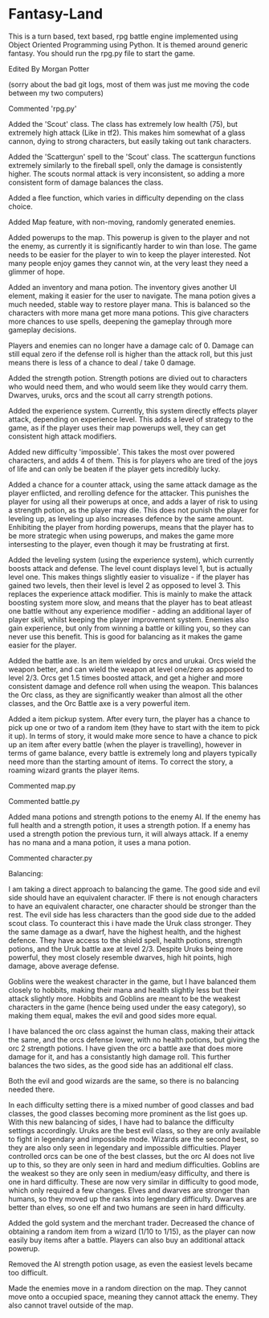 # Fantasy-Land
This is a turn based, text based, rpg battle engine implemented using Object Oriented Programming using Python. It is themed around generic fantasy.
You should run the rpg.py file to start the game.

Edited By Morgan Potter

(sorry about the bad git logs, most of them was just me moving the code between my two computers)

Commented 'rpg.py'

Added the 'Scout' class. The class has extremely low health (75), but extremely high attack (Like in tf2). This makes him somewhat of a glass cannon, dying to strong characters, but easily taking out tank characters.

Added the 'Scattergun' spell to the 'Scout' class. The scattergun functions extremely similarly to the fireball spell, only the damage is consistently higher. The scouts normal attack is very inconsistent, so adding a more consistent form of damage balances the class.

Added a flee function, which varies in difficulty depending on the class choice.

Added Map feature, with non-moving, randomly generated enemies.

Added powerups to the map. This powerup is given to the player and not the enemy, as currently it is significantly harder to win than lose. The game needs to be easier for the player to win to keep the player interested. Not many people enjoy games they cannot win, at the very least they need a glimmer of hope.

Added an inventory and mana potion. The inventory gives another UI element, making it easier for the user to navigate. The mana potion gives a much needed, stable way to restore player mana. This is balanced so the characters with more mana get more mana potions. This give characters more chances to use spells, deepening the gameplay through more gameplay decisions. 

Players and enemies can no longer have a damage calc of 0. Damage can still equal zero if the defense roll is higher than the attack roll, but this just means there is less of a chance to deal / take 0 damage.

Added the strength potion. Strength potions are divied out to characters who would need them, and who would seem like they would carry them. Dwarves, uruks, orcs and the scout all carry strength potions.

Added the experience system. Currently, this system directly effects player attack, depending on experience level. This adds a level of strategy to the game, as if the player uses their map powerups well, they can get consistent high attack modifiers.

Added new difficulty 'impossible'. This takes the most over powered characters, and adds 4 of them. This is for players who are tired of the joys of life and can only be beaten if the player gets incredibly lucky.

Added a chance for a counter attack, using the same attack damage as the player enflicted, and rerolling defence for the attacker. This punishes the player for using all their powerups at once, and adds a layer of risk to using a strength potion, as the player may die. This does not punish the player for leveling up, as leveling up also increases defence by the same amount. Enhibiting the player from hording powerups, means that the player has to be more strategic when using powerups, and makes the game more intersesting to the player, even though it may be frustrating at first.

Added the leveling system (using the experience system), which currently boosts attack and defense. The level count displays level 1, but is actually level one. This makes things slightly easier to visualize - if the player has gained two levels, then their level is level 2 as opposed to level 3. This replaces the experience attack modifier. This is mainly to make the attack boosting system more slow, and means that the player has to beat atleast one battle without any experience modifier - adding an additional layer of player skill, whilst keeping the player improvement system. Enemies also gain experience, but only from winning a battle or killing you, so they can never use this benefit. This is good for balancing as it makes the game easier for the player.

Added the battle axe. Is an item wielded by orcs and urukai. Orcs wield the weapon better, and can wield the weapon at level one/zero as apposed to level 2/3. Orcs get 1.5 times boosted attack, and get a higher and more consistent damage and defence roll when using the weapon. This balances the Orc class, as they are significantly weaker than almost all the other classes, and the Orc Battle axe is a very powerful item.

Added a item pickup system. After every turn, the player has a chance to pick up one or two of a random item (they have to start with the item to pick it up). In terms of story, it would make more sence to have a chance to pick up an item after every battle (when the player is travelling), however in terms of game balance, every battle is extremely long and players typically need more than the starting amount of items. To correct the story, a roaming wizard grants the player items.

Commented map.py

Commented battle.py

Added mana potions and strength potions to the enemy AI. If the enemy has full health and a strength potion, it uses a strength potion. If a enemy has used a strength potion the previous turn, it will always attack. If a enemy has no mana and a mana potion, it uses a mana potion.

Commented character.py

</b>
Balancing:
</b>

I am taking a direct approach to balancing the game. The good side and evil side should have an equivalent character. IF there is not enough characters to have an equivalent character, one character should be stronger than the rest. The evil side has less characters than the good side due to the added scout class. To counteract this i have made the Uruk class stronger. They the same damage as a dwarf, have the highest health, and the highest defence. They have access to the shield spell, health potions, strength potions, and the Uruk battle axe at level 2/3. Despite Uruks being more powerful, they most closely resemble dwarves, high hit points, high damage, above average defense. 

Goblins were the weakest character in the game, but I have balanced them closely to hobbits, making their mana and health slightly less but their attack slightly more. Hobbits and Goblins are meant to be the weakest characters in the game (hence being used under the easy category), so making them equal, makes the evil and good sides more equal.

I have balanced the orc class against the human class, making their attack the same, and the orcs defense lower, with no health potions, but giving the orc 2 strength potions. I have given the orc a battle axe that does more damage for it, and has a consistantly high damage roll. This further balances the two sides, as the good side has an additional elf class.

Both the evil and good wizards are the same, so there is no balancing needed there.

In each difficulty setting there is a mixed number of good classes and bad classes, the good classes becoming more prominent as the list goes up. With this new balancing of sides, I have had to balance the difficulty settings accordingly. Uruks are the best evil class, so they are only available to fight in legendary and impossible mode. Wizards are the second best, so they are also only seen in legendary and impossible difficulties. Player controlled orcs can be one of the best classes, but the orc AI does not live up to this, so they are only seen in hard and medium difficulties. Goblins are the weakest so they are only seen in  medium/easy difficulty, and there is one in hard difficulty. These are now very similar in difficulty to good mode, which only required a few changes. Elves and dwarves are stronger than humans, so they moved up the ranks into legendary difficulty. Dwarves are better than elves, so one elf and two humans are seen in hard difficulty. 

Added the gold system and the merchant trader. Decreased the chance of obtaining a random item from a wizard (1/10 to 1/15), as the player can now easily buy items after a battle. Players can also buy an additional attack powerup.

Removed the AI strength potion usage, as even the easiest levels became too difficult. 

Made the enemies move in a random direction on the map. They cannot move onto a occupied space, meaning they cannot attack the enemy. They also cannot travel outside of the map. 